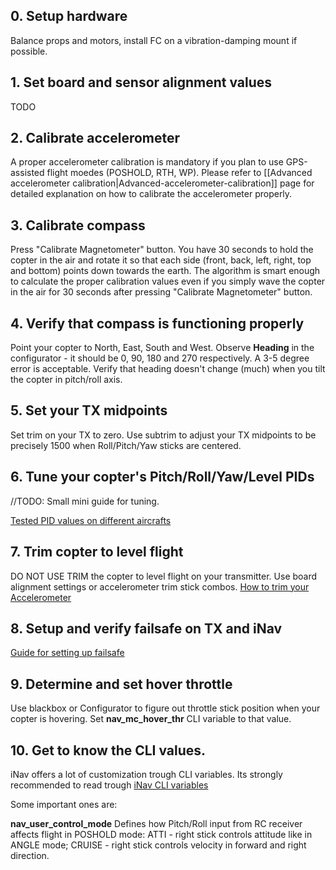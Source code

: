## 0. Setup hardware
Balance props and motors, install FC on a vibration-damping mount if possible.

## 1. Set board and sensor alignment values
TODO

## 2. Calibrate accelerometer
A proper accelerometer calibration is mandatory if you plan to use GPS-assisted flight moedes (POSHOLD, RTH, WP). Please refer to [[Advanced accelerometer calibration|Advanced-accelerometer-calibration]] page for detailed explanation on how to calibrate the accelerometer properly.

## 3. Calibrate compass
Press "Calibrate Magnetometer" button. You have 30 seconds to hold the copter in the air and rotate it so that each side (front, back, left, right, top and bottom) points down towards the earth. The algorithm is smart enough to calculate the proper calibration values even if you simply wave the copter in the air for 30 seconds after pressing "Calibrate Magnetometer" button.

## 4. Verify that compass is functioning properly
Point your copter to North, East, South and West. Observe **Heading** in the configurator - it should be 0, 90, 180 and 270 respectively. A 3-5 degree error is acceptable. Verify that heading doesn't change (much) when you tilt the copter in pitch/roll axis.

## 5. Set your TX midpoints
Set trim on your TX to zero. Use subtrim to adjust your TX midpoints to be precisely 1500 when Roll/Pitch/Yaw sticks are centered.

## 6. Tune your copter's Pitch/Roll/Yaw/Level PIDs
//TODO: Small mini guide for tuning.

[Tested PID values on different aircrafts](https://github.com/iNavFlight/inav/wiki/Tested-PID-values-on-different-types-of-aircrafts#pid-examples)

## 7. Trim copter to level flight
DO NOT USE TRIM the copter to level flight on your transmitter. Use board alignment settings or accelerometer trim stick combos.
[How to trim your Accelerometer](http://tldrify.com/elw)

## 8. Setup and verify failsafe on TX and iNav
[Guide for setting up failsafe](https://github.com/iNavFlight/inav/wiki/%5BWiP%5D-Quick-setup-guide#4-setting-up-failsafe-with-return-to-home)

## 9. Determine and set hover throttle
Use blackbox or Configurator to figure out throttle stick position when your copter is hovering. Set **nav_mc_hover_thr** CLI variable to that value.


## 10. Get to know the CLI values.
iNav offers a lot of customization trough CLI variables. Its strongly recommended to read trough [iNav CLI variables](https://github.com/iNavFlight/inav/wiki/iNav-CLI-variables)

Some important ones are:

**nav_user_control_mode** Defines how Pitch/Roll input from RC receiver affects flight in POSHOLD mode: ATTI - right stick controls attitude like in ANGLE mode; CRUISE - right stick controls velocity in forward and right direction.